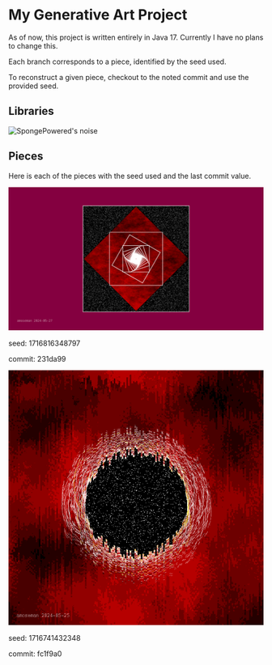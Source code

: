 # My Generative Art Project

As of now, this project is written entirely in Java 17. Currently I have no plans to change this.

Each branch corresponds to a piece, identified by the seed used.

To reconstruct a given piece, checkout to the noted commit and use the provided seed. 

## Libraries

![SpongePowered's noise](https://github.com/SpongePowered/noise)

## Pieces

Here is each of the pieces with the seed used and the last commit value.

![](https://github.com/a-moseman/GenerativeArt/blob/1716816348797/pieces/1716816348797.png)

seed: 1716816348797

commit: 231da99

![](https://github.com/a-moseman/GenerativeArt/blob/1716741432348/pieces/1716741432348.png)

seed: 1716741432348

commit: fc1f9a0
